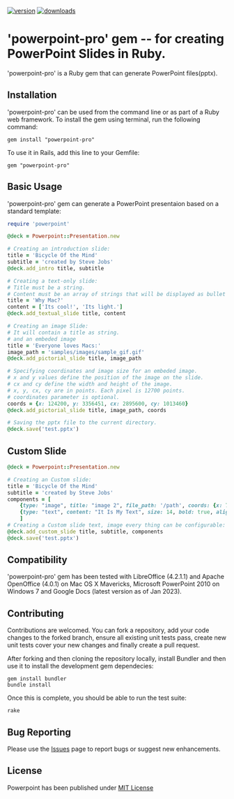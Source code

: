 [![version](https://badge.fury.io/rb/powerpoint.svg)](https://badge.fury.io/rb/powerpointk)
[![downloads](https://ruby-gem-downloads-badge.herokuapp.com/powerpoint?type=total&total_label=downloads)](https://ruby-gem-downloads-badge.herokuapp.com/powerpoint?type=total&total_label=downloads)

# 'powerpoint-pro' gem -- for creating PowerPoint Slides in Ruby.

'powerpoint-pro' is a Ruby gem that can generate PowerPoint files(pptx).

## Installation

'powerpoint-pro' can be used from the command line or as part of a Ruby web framework. To install the gem using terminal, run the following command:

    gem install "powerpoint-pro"

To use it in Rails, add this line to your Gemfile:

    gem "powerpoint-pro"


## Basic Usage

'powerpoint-pro' gem can generate a PowerPoint presentaion based on a standard template:

```ruby
require 'powerpoint'

@deck = Powerpoint::Presentation.new

# Creating an introduction slide:
title = 'Bicycle Of the Mind'
subtitle = 'created by Steve Jobs'
@deck.add_intro title, subtitle

# Creating a text-only slide:
# Title must be a string.
# Content must be an array of strings that will be displayed as bullet items.
title = 'Why Mac?'
content = ['Its cool!', 'Its light.']
@deck.add_textual_slide title, content

# Creating an image Slide:
# It will contain a title as string.
# and an embeded image
title = 'Everyone loves Macs:'
image_path = 'samples/images/sample_gif.gif'
@deck.add_pictorial_slide title, image_path

# Specifying coordinates and image size for an embeded image.
# x and y values define the position of the image on the slide.
# cx and cy define the width and height of the image.
# x, y, cx, cy are in points. Each pixel is 12700 points.
# coordinates parameter is optional.
coords = {x: 124200, y: 3356451, cx: 2895600, cy: 1013460}
@deck.add_pictorial_slide title, image_path, coords

# Saving the pptx file to the current directory.
@deck.save('test.pptx')
```

## Custom Slide
```ruby
@deck = Powerpoint::Presentation.new

# Creating an Custom slide:
title = 'Bicycle Of the Mind'
subtitle = 'created by Steve Jobs'
components = [
    {type: "image", title: "image 2", file_path: '/path', coords: {x: 750, y: 0, cx: 50, cy: 50}}, 
    {type: "text", content: "It Is My Text", size: 14, bold: true, align: 'right', font: "Snell Roundhand"},
    ]
# Creating a Custom slide text, image every thing can be configurable:
@deck.add_custom_slide title, subtitle, components
@deck.save('test.pptx')
```
  
## Compatibility

'powerpoint-pro' gem has been tested with LibreOffice (4.2.1.1) and Apache OpenOffice (4.0.1) on Mac OS X Mavericks, Microsoft PowerPoint 2010 on Windows 7 and Google Docs (latest version as of Jan 2023).

## Contributing

Contributions are welcomed. You can fork a repository, add your code changes to the forked branch, ensure all existing unit tests pass, create new unit tests cover your new changes and finally create a pull request.

After forking and then cloning the repository locally, install Bundler and then use it to install the development gem dependecies:

    gem install bundler
    bundle install

Once this is complete, you should be able to run the test suite:

    rake


## Bug Reporting

Please use the [Issues](https://github.com/prosenjit98/powerpoint_pro/issues) page to report bugs or suggest new enhancements.

## License

Powerpoint has been published under [MIT License](https://github.com/prosenjit98/powerpoint_pro/blob/master/LICENSE.txt)
